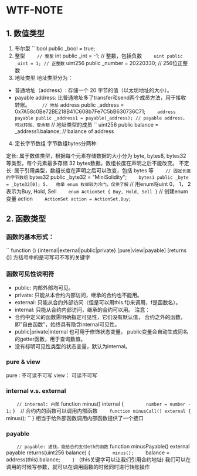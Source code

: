 # WTF-NOTE

## 1. 数值类型
1. 布尔型
   `` bool public _bool = true;
2. 整型
   ``     // 整型
   ``     int public _int = -1; // 整数，包括负数
   ``     uint public _uint = 1; // 正整数
   ``     uint256 public _number = 20220330; // 256位正整数
3. 地址类型
   地址类型分为：
- 普通地址（address）: 存储一个 20 字节的值（以太坊地址的大小）。
- payable address: 比普通地址多了transfer和send两个成员方法，用于接收转账。
  ``     // 地址
  ``     address public _address = 0x7A58c0Be72BE218B41C608b7Fe7C5bB630736C71;
  ``     address payable public _address1 = payable(_address); // payable address，可以转账、查余额
  ``     // 地址类型的成员
  ``     uint256 public balance = _address1.balance; // balance of address
4. 定长字节数组
   字节数组bytes分两种:

定长: 属于数值类型，根据每个元素存储数据的大小分为 byte, bytes8, bytes32 等类型，每个元素最多存储 32 bytes数据。数组长度在声明之后不能改变。
不定长: 属于引用类型，数组长度在声明之后可以改变，包括 bytes 等
``     // 固定长度的字节数组
``     bytes32 public _byte32 = "MiniSolidity";
``     bytes1 public _byte = _byte32[0];
5.   枚举 enum
     枚举较为冷门，仅供了解
     ``     // 用enum将uint 0， 1， 2表示为Buy, Hold, Sell
     ``     enum ActionSet { Buy, Hold, Sell }
     ``     // 创建enum变量 action
     ``     ActionSet action = ActionSet.Buy;
     ``
## 2. 函数类型
### 函数的基本形式：
``  function <function name>(<parameter types>) {internal|external|public|private} [pure|view|payable] [returns (<return types>)]
方括号中的是可写可不写的关键字

### 函数可见性说明符
- public: 内部外部均可见。
- private: 只能从本合约内部访问，继承的合约也不能用。
- external: 只能从合约外部访问（但是可以用this.f()来调用，f是函数名）。
- internal: 只能从合约内部访问，继承的合约可以用。
  注意：
- 合约中定义的函数需明确指定可见性，它们没有默认值， 合约之外的函数，即"自由函数"，始终具有隐含internal可见性。
- public|private|internal 也可用于修饰状态变量。 public变量会自动生成同名的getter函数，用于查询数值。
- 没有标明可见性类型的状态变量，默认为internal。
### pure & view
pure : 不可读不可写
view： 可读不可写

### internal v.s. external
``     // internal: 内部
``     function minus() internal {
``         number = number - 1;
``     }
``
``     // 合约内的函数可以调用内部函数
``     function minusCall() external {
``         minus();
``     }
相当于给外部函数调用内部函数提供了一个接口

### payable
``     // payable: 递钱，能给合约支付eth的函数
``     function minusPayable() external payable returns(uint256 balance) {
``         minus();    
``         balance = address(this).balance;
``     }
``
（this关键字可以让我们引用合约地址)
我们可以在调用的时候写参数，就可以在调用函数的时候同时进行转账操作


